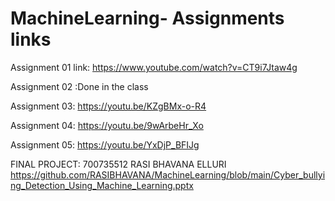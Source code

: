 # MachineLearning- Assignments links
Assignment 01 link: https://www.youtube.com/watch?v=CT9i7Jtaw4g

Assignment 02 :Done in the class

Assignment 03: https://youtu.be/KZgBMx-o-R4

Assignment 04: https://youtu.be/9wArbeHr_Xo

Assignment 05: https://youtu.be/YxDjP_BFIJg

FINAL PROJECT: 700735512 RASI BHAVANA ELLURI
https://github.com/RASIBHAVANA/MachineLearning/blob/main/Cyber_bullying_Detection_Using_Machine_Learning.pptx

